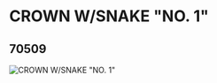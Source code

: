 # CROWN W/SNAKE "NO. 1"
## 70509
![CROWN W/SNAKE "NO. 1"](https://lc-www-live-s.legocdn.com/media/bricks/5/2/4654146.jpg)
